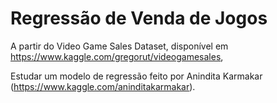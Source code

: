 # Regressão de Venda de Jogos

A partir do Video Game Sales Dataset, disponível em https://www.kaggle.com/gregorut/videogamesales,

Estudar um modelo de regressão feito por Anindita Karmakar (https://www.kaggle.com/aninditakarmakar).


